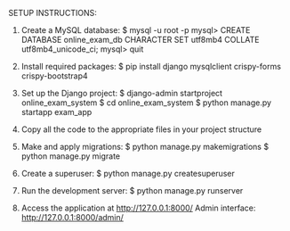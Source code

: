 SETUP INSTRUCTIONS:

1. Create a MySQL database:
   $ mysql -u root -p
   mysql> CREATE DATABASE online_exam_db CHARACTER SET utf8mb4 COLLATE utf8mb4_unicode_ci;
   mysql> quit

2. Install required packages:
   $ pip install django mysqlclient crispy-forms crispy-bootstrap4

3. Set up the Django project:
   $ django-admin startproject online_exam_system
   $ cd online_exam_system
   $ python manage.py startapp exam_app

4. Copy all the code to the appropriate files in your project structure

5. Make and apply migrations:
   $ python manage.py makemigrations
   $ python manage.py migrate

6. Create a superuser:
   $ python manage.py createsuperuser

7. Run the development server:
   $ python manage.py runserver

8. Access the application at http://127.0.0.1:8000/
   Admin interface: http://127.0.0.1:8000/admin/